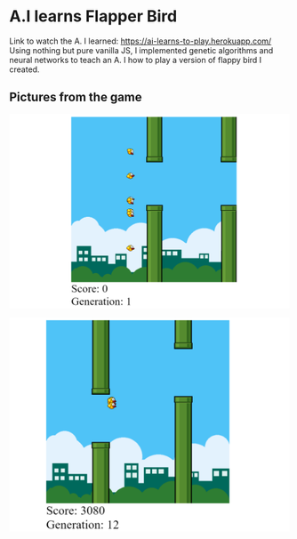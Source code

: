 ﻿# A.I learns Flapper Bird

Link to watch the A. I learned: https://ai-learns-to-play.herokuapp.com/ Using nothing but pure vanilla JS, I implemented genetic algorithms and neural networks to teach an A. I how to play a version of flappy bird I created.

## Pictures from the game

![alt text](https://raw.githubusercontent.com/GabiCtrlZ/A.I-learns-Flap-Bird/master/FlappybirdPic1.png)

![alt text](https://raw.githubusercontent.com/GabiCtrlZ/A.I-learns-Flap-Bird/master/FlappyBirdPic2.png)
